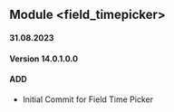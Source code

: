 ## Module <field_timepicker>

#### 31.08.2023

#### Version 14.0.1.0.0

#### ADD

-   Initial Commit for Field Time Picker

